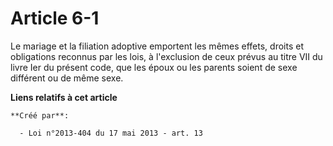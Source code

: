 # Article 6-1

Le mariage et la filiation adoptive emportent les mêmes effets, droits et obligations reconnus par les lois, à l'exclusion de
ceux prévus au titre VII du livre Ier du présent code, que les époux ou les parents soient de sexe différent ou de même sexe.

**Liens relatifs à cet article**

	**Créé par**:

	  - Loi n°2013-404 du 17 mai 2013 - art. 13
